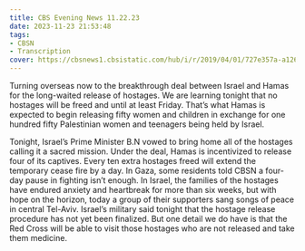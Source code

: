 ```yaml
---
title: CBS Evening News 11.22.23
date: 2023-11-23 21:53:48
tags:
- CBSN
- Transcription
cover: https://cbsnews1.cbsistatic.com/hub/i/r/2019/04/01/727e357a-a126-4138-a2c5-4d3222669d57/thumbnail/640x360/3ff2761028dc5c65cc4f07acd54bcd5c/cbsn2-logo-1920x1080.jpg
---
```

Turning overseas now to the breakthrough deal between Israel and Hamas for the long-waited release of hostages. We are learning tonight that no hostages will be freed and until at least Friday. That’s what Hamas is expected to begin releasing fifty women and children in exchange for one hundred fifty Palestinian women and teenagers being held by Israel.  

Tonight, Israel’s Prime Minister B.N vowed to bring home all of the hostages calling it a sacred mission. Under the deal, Hamas is incentivized to release four of its captives. Every ten extra hostages freed will extend the temporary cease fire by a day. In Gaza, some residents told CBSN a four-day pause in fighting isn’t enough. In Israel, the families of the hostages have endured anxiety and heartbreak for more than six weeks, but with hope on the horizon, today a group of their supporters sang songs of peace in central Tel-Aviv. Israel’s military said tonight that the hostage release procedure has not yet been finalized. But one detail we do have is that the Red Cross will be able to visit those hostages who are not released and take them medicine. 

